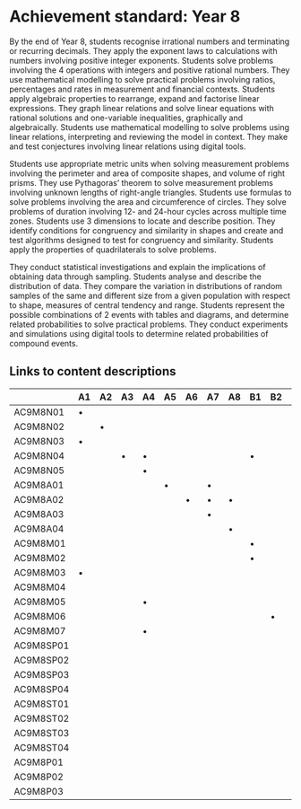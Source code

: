 # Achievement standard: Year 8

By the end of Year 8, students recognise irrational numbers and terminating or recurring decimals.
They apply the exponent laws to calculations with numbers involving positive integer exponents.
Students solve problems involving the 4 operations with integers and positive rational numbers.
They use mathematical modelling to solve practical problems involving ratios, percentages and rates in measurement and financial contexts.
Students apply algebraic properties to rearrange, expand and factorise linear expressions.
They graph linear relations and solve linear equations with rational solutions and one-variable inequalities, graphically and algebraically.
Students use mathematical modelling to solve problems using linear relations, interpreting and reviewing the model in context.
They make and test conjectures involving linear relations using digital tools.

Students use appropriate metric units when solving measurement problems involving the perimeter and area of composite shapes, and volume of right prisms.
They use Pythagoras’ theorem to solve measurement problems involving unknown lengths of right-angle triangles.
Students use formulas to solve problems involving the area and circumference of circles.
They solve problems of duration involving 12- and 24-hour cycles across multiple time zones.
Students use 3 dimensions to locate and describe position.
They identify conditions for congruency and similarity in shapes and create and test algorithms designed to test for congruency and similarity.
Students apply the properties of quadrilaterals to solve problems.

They conduct statistical investigations and explain the implications of obtaining data through sampling.
Students analyse and describe the distribution of data.
They compare the variation in distributions of random samples of the same and different size from a given population with respect to shape, measures of central tendency and range.
Students represent the possible combinations of 2 events with tables and diagrams, and determine related probabilities to solve practical problems.
They conduct experiments and simulations using digital tools to determine related probabilities of compound events.

## Links to content descriptions

|           | A1 | A2 | A3 | A4 | A5 | A6 | A7 | A8 | B1 | B2 | B3 | B4 | B5 | B6 | B7 | C1 | C2 | C3 | C4 | C5 |
|-----------|----|----|----|----|----|----|----|----|----|----|----|----|----|----|----|----|----|----|----|----|
|  AC9M8N01 |  • |    |    |    |    |    |    |    |    |    |    |    |    |    |    |    |    |    |    |    |
|  AC9M8N02 |    |  • |    |    |    |    |    |    |    |    |    |    |    |    |    |    |    |    |    |    |
|  AC9M8N03 |  • |    |    |    |    |    |    |    |    |    |    |    |    |    |    |    |    |    |    |    |
|  AC9M8N04 |    |    |  • |  • |    |    |    |    |  • |    |  • |    |    |    |    |    |    |    |    |    |
|  AC9M8N05 |    |    |    |  • |    |    |    |    |    |    |    |    |    |    |    |    |    |    |    |    |
|  AC9M8A01 |    |    |    |    |  • |    |  • |    |    |    |    |    |    |    |    |    |    |    |    |    |
|  AC9M8A02 |    |    |    |    |    |  • |  • |  • |    |    |    |    |    |    |    |    |    |    |    |    |
|  AC9M8A03 |    |    |    |    |    |    |  • |    |    |    |    |    |    |    |    |    |    |    |    |    |
|  AC9M8A04 |    |    |    |    |    |    |    |  • |    |    |    |    |    |    |    |    |    |    |    |    |
|  AC9M8M01 |    |    |    |    |    |    |    |    |  • |    |    |    |    |    |    |    |    |    |    |    |
|  AC9M8M02 |    |    |    |    |    |    |    |    |  • |    |    |    |    |    |    |    |    |    |    |    |
|  AC9M8M03 |  • |    |    |    |    |    |    |    |    |    |  • |    |    |    |    |    |    |    |    |    |
|  AC9M8M04 |    |    |    |    |    |    |    |    |    |    |    |  • |    |    |    |    |    |    |    |    |
|  AC9M8M05 |    |    |    |  • |    |    |    |    |    |    |    |    |    |    |    |    |    |    |    |    |
|  AC9M8M06 |    |    |    |    |    |    |    |    |    |  • |    |    |    |    |    |    |    |    |    |    |
|  AC9M8M07 |    |    |    |  • |    |    |    |    |    |    |    |    |    |    |    |    |    |    |    |    |
| AC9M8SP01 |    |    |    |    |    |    |    |    |    |    |    |    |    |  • |    |    |    |    |    |    |
| AC9M8SP02 |    |    |    |    |    |    |    |    |    |    |    |    |    |    |  • |    |    |    |    |    |
| AC9M8SP03 |    |    |    |    |    |    |    |    |    |    |    |    |  • |    |    |    |    |    |    |    |
| AC9M8SP04 |    |    |    |    |    |    |    |    |    |    |    |    |    |  • |    |    |    |    |    |    |
| AC9M8ST01 |    |    |    |    |    |    |    |    |    |    |    |    |    |    |    |  • |    |    |    |    |
| AC9M8ST02 |    |    |    |    |    |    |    |    |    |    |    |    |    |    |    |  • |  • |    |    |    |
| AC9M8ST03 |    |    |    |    |    |    |    |    |    |    |    |    |    |    |    |  • |    |  • |    |    |
| AC9M8ST04 |    |    |    |    |    |    |    |    |    |    |    |    |    |    |    |  • |    |    |    |    |
|  AC9M8P01 |    |    |    |    |    |    |    |    |    |    |    |    |    |    |    |    |    |    |  • |  • |
|  AC9M8P02 |    |    |    |    |    |    |    |    |    |    |    |    |    |    |    |    |    |    |  • |  • |
|  AC9M8P03 |    |    |    |    |    |    |    |    |    |    |    |    |    |    |    |    |    |    |    |  • |

